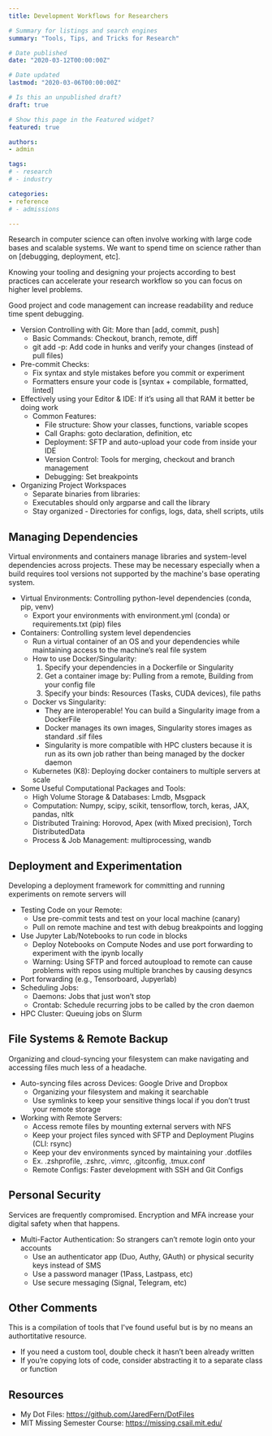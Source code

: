 ```yaml
---
title: Development Workflows for Researchers

# Summary for listings and search engines
summary: "Tools, Tips, and Tricks for Research"

# Date published
date: "2020-03-12T00:00:00Z"

# Date updated
lastmod: "2020-03-06T00:00:00Z"

# Is this an unpublished draft?
draft: true

# Show this page in the Featured widget?
featured: true

authors:
- admin

tags:
# - research
# - industry

categories:
- reference
# - admissions

---
```

Research in computer science can often involve working with large code bases and scalable systems. We want to spend time on science rather than on [debugging, deployment, etc].

Knowing your tooling and designing your projects according to best practices can accelerate your research workflow so you can focus on higher level problems.

Good project and code management can increase readability and reduce time spent debugging.

* Version Controlling with Git: More than [add, commit, push]
  * Basic Commands: Checkout, branch, remote, diff
  * git add -p: Add code in hunks and verify your changes (instead of pull files)
* Pre-commit Checks:
  * Fix syntax and style mistakes before you commit or experiment
  * Formatters ensure your code is [syntax + compilable, formatted, linted]
* Effectively using your Editor & IDE: If it’s using all that RAM it better be doing work
  * Common Features:
    * File structure: Show your classes, functions, variable scopes
    * Call Graphs: goto declaration, definition, etc
    * Deployment: SFTP and auto-upload your code from inside your IDE
    * Version Control: Tools for merging, checkout and branch management
    * Debugging: Set breakpoints
* Organizing Project Workspaces
  * Separate binaries from libraries:
  * Executables should only argparse and call the library
  * Stay organized - Directories for configs, logs, data, shell scripts, utils

## Managing Dependencies

Virtual environments and containers manage libraries and system-level dependencies across projects. These may be necessary especially when a build requires tool versions not supported by the machine's base operating system.

* Virtual Environments: Controlling python-level dependencies (conda, pip, venv)
  * Export your environments with environment.yml (conda) or requirements.txt (pip) files
* Containers: Controlling system level dependencies
  * Run a virtual container of an OS and your dependencies while maintaining access to the machine’s real file system
  * How to use Docker/Singularity:
    1. Specify your dependencies in a Dockerfile or Singularity
    2. Get a container image by: Pulling from a remote, Building from your config file
    3. Specify your binds: Resources (Tasks, CUDA devices), file paths
  * Docker vs Singularity:
    * They are interoperable! You can build a Singularity image from a DockerFile
    * Docker manages its own images, Singularity stores images as standard .sif files
    * Singularity is more compatible with HPC clusters because it is run as its own job rather than being managed by the docker daemon
  * Kubernetes (K8): Deploying docker containers to multiple servers at scale
* Some Useful Computational Packages and Tools:
  * High Volume Storage & Databases: Lmdb, Msgpack
  * Computation: Numpy, scipy, scikit, tensorflow, torch, keras, JAX, pandas, nltk
  * Distributed Training: Horovod, Apex (with Mixed precision), Torch DistributedData
  * Process & Job Management: multiprocessing, wandb

## Deployment and Experimentation

Developing a deployment framework for committing and running experiments on remote servers will

* Testing Code on your Remote:
  * Use pre-commit tests and test on your local machine (canary)
  * Pull on remote machine and test with debug breakpoints and logging
* Use Jupyter Lab/Notebooks to run code in blocks
  * Deploy Notebooks on Compute Nodes and use port forwarding to experiment with the ipynb locally
  * Warning: Using SFTP and forced autoupload to remote can cause problems with repos using multiple branches by causing desyncs
* Port forwarding (e.g., Tensorboard, Jupyerlab)
* Scheduling Jobs:
  * Daemons: Jobs that just won’t stop
  * Crontab: Schedule recurring jobs to be called by the cron daemon
* HPC Cluster: Queuing jobs on Slurm

## File Systems & Remote Backup

Organizing and cloud-syncing your filesystem can make navigating and accessing files much less of a headache.

* Auto-syncing files across Devices: Google Drive and Dropbox
  * Organizing your filesystem and making it searchable
  * Use symlinks to keep your sensitive things local if you don’t trust your remote storage
* Working with Remote Servers:
  * Access remote files by mounting external servers with NFS
  * Keep your project files synced with SFTP and Deployment Plugins (CLI: rsync)
  * Keep your dev environments synced by maintaining your .dotfiles
  * Ex. .zshprofile, .zshrc, .vimrc, .gitconfig, .tmux.conf
  * Remote Configs: Faster development with SSH and Git Configs

## Personal Security

Services are frequently compromised. Encryption and MFA increase your digital safety when that happens.

* Multi-Factor Authentication: So strangers can’t remote login onto your accounts
  * Use an authenticator app (Duo, Authy, GAuth) or physical security keys instead of SMS
  * Use a password manager (1Pass, Lastpass, etc)
  * Use secure messaging (Signal, Telegram, etc)

## Other Comments

This is a compilation of tools that I've found useful but is by no means an authortitative resource.

* If you need a custom tool, double check it hasn’t been already written
* If you’re copying lots of code, consider abstracting it to a separate class or function

## Resources

* My Dot Files: https://github.com/JaredFern/DotFiles
* MIT Missing Semester Course: https://missing.csail.mit.edu/

